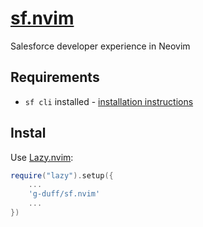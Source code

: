# [sf.nvim](https://www.github.com/g-duff/sf.nvim)
Salesforce developer experience in Neovim

## Requirements

* `sf cli` installed - [installation instructions](https://developer.salesforce.com/docs/atlas.en-us.sfdx_setup.meta/sfdx_setup/sfdx_setup_install_cli.htm)

## Instal

Use [Lazy.nvim](https://github.com/folke/lazy.nvim):
```lua
require("lazy").setup({
    ...
    'g-duff/sf.nvim'
    ...
})
```

